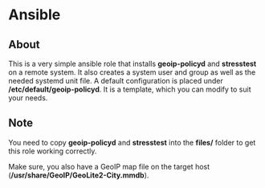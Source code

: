 # Ansible

## About

This is a very simple ansible role that installs **geoip-policyd** and **stresstest** on a remote system. It also creates a
system user and group as well as the needed systemd unit file. A default configuration is placed under
**/etc/default/geoip-policyd**. It is a template, which you can modify to suit your needs.

## Note

You need to copy **geoip-policyd** and **stresstest** into the **files/** folder to get this role working correctly.

Make sure, you also have a GeoIP map file on the target host (**/usr/share/GeoIP/GeoLite2-City.mmdb**).
